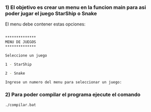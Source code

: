 ### 1) El objetivo es crear un menu en la funcion main para asi poder jugar el juego StarShip o Snake

El menu debe contener estas opciones:


```sh

**************
MENU DE JUEGOS
**************

Seleccione un juego

1 - StarShip

2 - Snake

Ingrese un numero del menu para seleccionar un juego:

```


### 2) Para poder compilar el programa ejecute el comando

`./compilar.bat`
